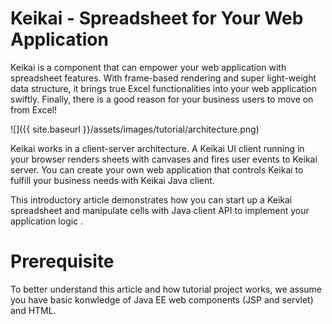 
# Keikai - Spreadsheet for Your Web Application
Keikai is a component that can empower your web application with spreadsheet features. With frame-based rendering and super light-weight data structure, it brings true Excel functionalities into your web application swiftly. Finally, there is a good reason for your business users to move on from Excel!

![]({{ site.baseurl }}/assets/images/tutorial/architecture.png)

Keikai works in a client-server architecture. A Keikai UI client running in your browser renders sheets with canvases and fires user events to Keikai server. You can create your own web application that controls Keikai to fulfill your business needs with Keikai Java client.

This introductory article demonstrates how you can start up a Keikai spreadsheet and manipulate cells with Java client API to implement your application logic .


# Prerequisite
To better understand this article and how tutorial project works, we assume you have basic konwledge of Java EE web components (JSP and servlet) and HTML.